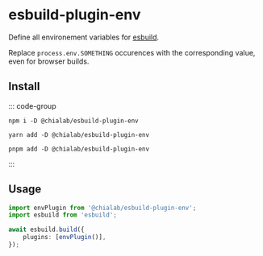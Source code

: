 # esbuild-plugin-env

Define all environement variables for [esbuild](https://esbuild.github.io/).

Replace `process.env.SOMETHING` occurences with the corresponding value, even for browser builds.

## Install

::: code-group

```sh[npm]
npm i -D @chialab/esbuild-plugin-env
```

```sh[yarn]
yarn add -D @chialab/esbuild-plugin-env
```

```sh[pnpm]
pnpm add -D @chialab/esbuild-plugin-env
```

:::

## Usage

```ts
import envPlugin from '@chialab/esbuild-plugin-env';
import esbuild from 'esbuild';

await esbuild.build({
    plugins: [envPlugin()],
});
```
